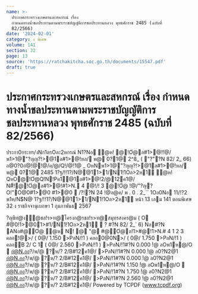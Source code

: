 ```yaml
---
name: >-
  ประกาศกระทรวงเกษตรและสหกรณ์ เรื่อง
  กำหนดทางน้ำชลประทานตามพระราชบัญญัติการชลประทานหลวง พุทธศักราช 2485 (ฉบับที่
  82/2566)
date: '2024-02-01'
category: ง พิเศษ
volume: 141
section: 32
page: 13
source: 'https://ratchakitcha.soc.go.th/documents/15547.pdf'
draft: true
---
```


# ประกาศกระทรวงเกษตรและสหกรณ์ เรื่อง กำหนดทางน้ำชลประทานตามพระราชบัญญัติการชลประทานหลวง พุทธศักราช 2485 (ฉบับที่ 82/2566)

ประกา0กระทร/งNก1ตรOละ2หกรณ์ N1?Nอ ํ@ห! @!Oํ@ล#1>@!!@/พ1>1@"?ญญ?!>@1ล#1>@!หล/ พ@ 0?1@ 2^8_ ( "?"?N 82/ 2_ 66) อ@0?0อํ@!@!@/ค/@/Q!/@!1@ _ OหNพ1>1@"?ญญ?!>@1ล#1>@!หล/ พ@ 0?1@ 2485 1?ฐ/!!1?/N@@11>1/N1!1Oล>2ห1์ ํ@ห! QหO@!Oํ@Q!N!Pค1@1ล#1>@!2/@12ค1@/ N#็!@!Oํ@ล#1>@!#1>N. 4 ํ@!/! 3 @!Oํ@ !@/"?ญ?O!"O@0#1>@0 #1>@0  /?!?N 24 !@ล@ค/ พ . 0 . 2_`` 1Oอ0Nอ 11/!?2 พ1ห/N$N@ 1?ฐ/!!1?/N@@11>1/N1!1Oล>2ห1์ หน้า 13 เลม 141 ตอนพิเศษ 32 ง ราชกิจจานุเบกษา 1 กุมภาพันธ 2567

?ญชีท@ง้ํ@ชล!ร>ท@โครงก@รชล!ร>ท@สมุทรสงคร@ม ( O #้@0!1>@01>#1/N1!1Oล>2ห1์  ? #?N 82/ 2_` 6) Nล#?N ANอ#@Oํ@ ํ@ห N! @ "@ #@Oํ@ล!1>#@!1>N.# 4 1 2 3 คลอ!@>/ ( 0@/ 1.150 >PลN/!1 ) คลอ0@0N>/ ( 0@/ 1.750 >PลN/!1 ) คลอB 2/ C 1์ ( 0@/ 2.560 >PลN/!1 ) >PลN/!1#?N 0.000 !ํ@ ลOพ1ห@/O  อํ@N.ออ?/พ/@ ?ห/? 2/B#12ค1@/ >PลN/!1#?N 0.000 !ํ@ ล0?N2@1 อํ@N.ออ?/พ/@ ?ห/? 2/B#12ค1@/ >PลN/!1#?N 0.000 !ํ@ ล0?N2@1 อํ@N.ออ?/พ/@ ?ห/? 2/B#12ค1@/ >PลN/!1#?N 1.150 !ํ@ ลOพ1ห@/O  อํ@N.ออ?/พ/@ ?ห/? 2/B#12ค1@/ >PลN/!1#?N 1.750 !ํ@ ล0?N2@1 อํ@N.ออ?/พ/@ ?ห/? 2/B#12ค1@/ >PลN/!1#?N 2.560 !ํ@ ล0?N2@1 อํ@N.ออ?/พ/@ ?ห/? 2/B#12ค1@/ Powered by TCPDF (www.tcpdf.org)
